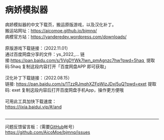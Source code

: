 # 病娇模拟器
病娇模拟器的中文下载页，搬运原版游戏，以及汉化补丁。
<br>
搬运站网址：<a href="https://aicomoe.github.io/bjmnq/">https://aicomoe.github.io/bjmnq/</a>
<br>
病模官方站：<a href="https://yanderedev.wordpress.com/downloads/">https://yanderedev.wordpress.com/downloads/</a>
<br><br>
原版游戏下载链接：（2022.11.01）
<br>
通过百度网盘分享的文件：ys_2022_…
链接:https://pan.baidu.com/s/1iVgDYWk7Iwn_pmAgnzc7hw?pwd=5haq 
提取码:5haq
复制这段内容打开「百度网盘APP 即可获取」
<br><br>
汉化补丁下载链接：（2022.08.15）
<br>
链接: <a href="https://pan.baidu.com/s/1TzzRJmqhXZFqWizJDxj5uQ?pwd=exet">https://pan.baidu.com/s/1TzzRJmqhXZFqWizJDxj5uQ?pwd=exet</a> 提取码: exet 复制这段内容后打开百度网盘手机App，操作更方便哦
<br><br>
可用此工具加快下载速度：
<br>
<a href="https://jixia.baidui.vip/#/and">https://jixia.baidui.vip/#/and</a>
<br><br>
<hr />
问题反馈留言板：（需要<a href="https://github.com/">GitHub</a>帐号）
<br>
<a href="https://github.com/AicoMoe/bjmnq/issues">https://github.com/AicoMoe/bjmnq/issues</a>
